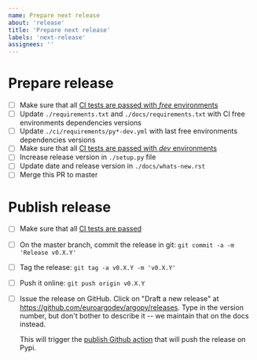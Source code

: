 ```yaml
---
name: Prepare next release
about: 'release'
title: 'Prepare next release'
labels: 'next-release'
assignees: ''
---
```


# Prepare release

- [ ] Make sure that all [CI tests are passed with *free* environments](https://github.com/euroargodev/argopy/actions/workflows/pythonFREEtests.yml?query=event%3Apull_request)
- [ ] Update ``./requirements.txt`` and ``./docs/requirements.txt`` with CI free environments dependencies versions 
- [ ] Update ``./ci/requirements/py*-dev.yml`` with last free environments dependencies versions
- [ ] Make sure that all [CI tests are passed with *dev* environments](https://github.com/euroargodev/argopy/actions/workflows/pythontests.yml?query=event%3Apull_request)
- [ ] Increase release version in ``./setup.py`` file
- [ ] Update date and release version in ``./docs/whats-new.rst``
- [ ] Merge this PR to master

# Publish release
- [ ] Make sure that all [CI tests are passed](https://github.com/euroargodev/argopy/actions)
- [ ] On the master branch, commit the release in git:
      ```git commit -a -m 'Release v0.X.Y'```
- [ ] Tag the release:
      ```git tag -a v0.X.Y -m 'v0.X.Y'```
- [ ] Push it online:
       ```git push origin v0.X.Y```
- [ ] Issue the release on GitHub. Click on "Draft a new release" at
     https://github.com/euroargodev/argopy/releases. Type in the version number, but
     don't bother to describe it -- we maintain that on the docs instead.
      
     This will trigger the [publish Github action](https://github.com/euroargodev/argopy/blob/master/.github/workflows/pythonpublish.yml) that will push the release on Pypi.